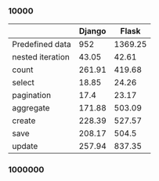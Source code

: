 ### 10000

|                  | Django |  Flask  |
|------------------|--------|---------|
| Predefined data  |    952 | 1369.25 |
| nested iteration |  43.05 |   42.61 |
| count            | 261.91 |  419.68 |
| select           |  18.85 |   24.26 |
| pagination       |   17.4 |   23.17 |
| aggregate        | 171.88 |  503.09 |
| create           | 228.39 |  527.57 |
| save             | 208.17 |   504.5 |
| update           | 257.94 |  837.35 |


### 1000000